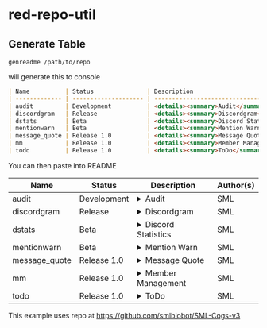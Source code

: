 # red-repo-util

## Generate Table

```
genreadme /path/to/repo
```

will generate this to console

```md
| Name          | Status               | Description                                                                                                                                            | Author(s) |
| ------------- | -------------------- | ------------------------------------------------------------------------------------------------------------------------------------------------------ | ------- |
| audit         | Development          | <details><summary>Audit</summary>Show server audit logs</details>                                                                                      | SML     |
| discordgram   | Release              | <details><summary>Discordgram</summary>Instagram on Discord.</details>                                                                                 | SML     |
| dstats        | Beta                 | <details><summary>Discord Statistics</summary>Discord statistics on users, roles, channels, etc.</details>                                             | SML     |
| mentionwarn   | Beta                 | <details><summary>Mention Warn</summary>Warn users for mentioning specific users.</details>                                                            | SML     |
| message_quote | Release 1.0          | <details><summary>Message Quote</summary>Quote a message from a channel or server.</details>                                                           | SML     |
| mm            | Release 1.0          | <details><summary>Member Management</summary>Member management utility for displaying members using multiple role inclusions and exclusions.</details> | SML     |
| todo          | Release 1.0          | <details><summary>ToDo</summary>Add todo items in specific channel as reminders for the entire team.</details>                                         | SML     |```
```

You can then paste into README

| Name          | Status               | Description                                                                                                                                            | Author(s) |
| ------------- | -------------------- | ------------------------------------------------------------------------------------------------------------------------------------------------------ | ------- |
| audit         | Development          | <details><summary>Audit</summary>Show server audit logs</details>                                                                                      | SML     |
| discordgram   | Release              | <details><summary>Discordgram</summary>Instagram on Discord.</details>                                                                                 | SML     |
| dstats        | Beta                 | <details><summary>Discord Statistics</summary>Discord statistics on users, roles, channels, etc.</details>                                             | SML     |
| mentionwarn   | Beta                 | <details><summary>Mention Warn</summary>Warn users for mentioning specific users.</details>                                                            | SML     |
| message_quote | Release 1.0          | <details><summary>Message Quote</summary>Quote a message from a channel or server.</details>                                                           | SML     |
| mm            | Release 1.0          | <details><summary>Member Management</summary>Member management utility for displaying members using multiple role inclusions and exclusions.</details> | SML     |
| todo          | Release 1.0          | <details><summary>ToDo</summary>Add todo items in specific channel as reminders for the entire team.</details>                                         | SML     |

This example uses repo at https://github.com/smlbiobot/SML-Cogs-v3